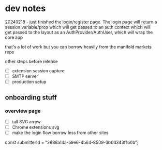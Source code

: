 # dev notes

20240218 - just finished the login/register page. The login page will return a session variable/prop which will get passed to an auth context which will get passed to the layout as an AuthProvider/AuthUser, which will wrap the core app

that's a lot of work but you can borrow heavily from the manifold markets repo

other steps before release

- [ ] extension session capture 
- [ ] SMTP server
- [ ] production setup

## onboarding stuff

### overview page
- [ ] tall SVG arrow 
- [ ] Chrome extensions svg
- [ ] make the login flow borrow less from other sites

const submitterId = "2888a14a-a9e6-4b64-8509-0b0d343f1b0b";